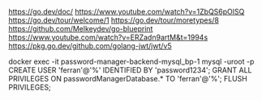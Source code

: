 https://go.dev/doc/
https://www.youtube.com/watch?v=1ZbQS6pOlSQ
https://go.dev/tour/welcome/1
https://go.dev/tour/moretypes/8
https://github.com/Melkeydev/go-blueprint
https://www.youtube.com/watch?v=ERZadn9artM&t=1994s
https://pkg.go.dev/github.com/golang-jwt/jwt/v5

docker exec -it password-manager-backend-mysql_bp-1 mysql -uroot -p
CREATE USER 'ferran'@'%' IDENTIFIED BY 'password1234';
GRANT ALL PRIVILEGES ON passwordManagerDatabase.* TO 'ferran'@'%';
FLUSH PRIVILEGES;
